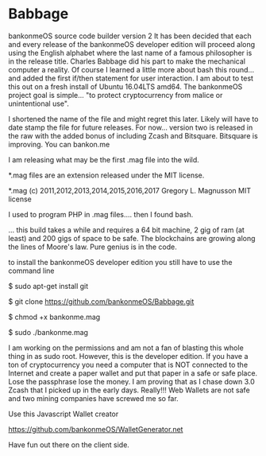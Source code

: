 # Babbage
bankonmeOS source code builder version 2
It has been decided that each and every release of the bankonmeOS developer edition will proceed along using the English alphabet where the last name of a famous philosopher is in the release title. Charles Babbage did his part to make the mechanical computer a reality. Of course I learned a little more about bash this round... and added the first if/then statement for user interaction. I am about to test this out on a fresh install of Ubuntu 16.04LTS amd64. The bankonmeOS project goal is simple... "to protect cryptocurrency from malice or unintentional use". 

I shortened the name of the file and might regret this later. Likely will have to date stamp the file for future releases. For now... version two is released in the raw with the added bonus of including Zcash and Bitsquare. Bitsquare is improving. You can bankon.me

I am releasing what may be the first .mag file into the wild.

*.mag files are an extension released under the MIT license.

*.mag (c) 2011,2012,2013,2014,2015,2016,2017 Gregory L. Magnusson MIT license

I used to program PHP in .mag files.... then I found bash.

... this build takes a while and requires a 64 bit machine, 2 gig of ram (at least) and 200 gigs of space to be safe. The blockchains are growing along the lines of Moore's law. Pure genius is in the code.

to install the bankonmeOS developer edition you still have to use the command line

$ sudo apt-get install git

$ git clone https://github.com/bankonmeOS/Babbage.git

$ chmod +x bankonme.mag

$ sudo ./bankonme.mag

 I am working on the permissions and am not a fan of blasting this whole thing in as sudo root. However, this is the developer edition. If you have a ton of cryptocurrency you need a computer that is NOT connected to the Internet and create a paper wallet and put that paper in a safe or safe place. Lose the passphrase lose the money. I am proving that as I chase down 3.0 Zcash that I picked up in the early days. Really!!! Web Wallets are not safe and two mining companies have screwed me so far.
 
 Use this Javascript Wallet creator 
 
https://github.com/bankonmeOS/WalletGenerator.net

Have fun out there on the client side.


